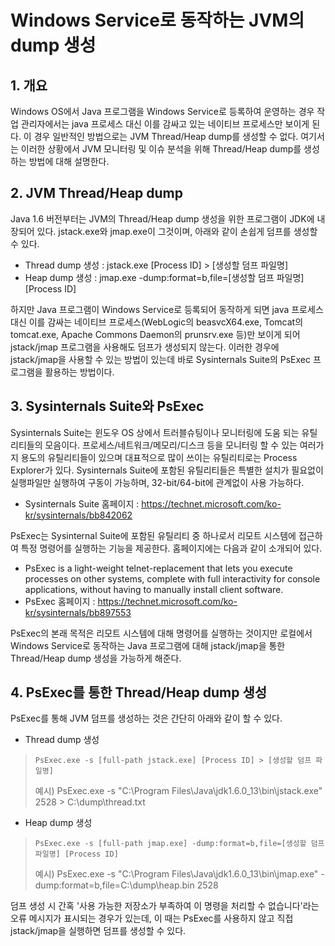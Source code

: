 # Windows Service로 동작하는 JVM의 dump 생성

## 1. 개요
Windows OS에서 Java 프로그램을 Windows Service로 등록하여 운영하는 경우 작업 관리자에서는 java 프로세스 대신 이를 감싸고 있는 네이티브 프로세스만 보이게 된다. 이 경우 일반적인 방법으로는 JVM Thread/Heap dump를 생성할 수 없다. 여기서는 이러한 상황에서 JVM 모니터링 및 이슈 분석을 위해 Thread/Heap dump를 생성하는 방법에 대해 설명한다.

## 2. JVM Thread/Heap dump
Java 1.6 버전부터는 JVM의 Thread/Heap dump 생성을 위한 프로그램이 JDK에 내장되어 있다. jstack.exe와 jmap.exe이 그것이며, 아래와 같이 손쉽게 덤프를 생성할 수 있다.
* Thread dump 생성 : jstack.exe [Process ID] > [생성할 덤프 파일명]
* Heap dump 생성 : jmap.exe -dump:format=b,file=[생성할 덤프 파일명] [Process ID]

하지만 Java 프로그램이 Windows Service로 등록되어 동작하게 되면 java 프로세스 대신 이를 감싸는 네이티브 프로세스(WebLogic의 beasvcX64.exe, Tomcat의 tomcat.exe, Apache Commons Daemon의 prunsrv.exe 등)만 보이게 되어 jstack/jmap 프로그램을 사용해도 덤프가 생성되지 않는다. 이러한 경우에 jstack/jmap을 사용할 수 있는 방법이 있는데 바로 Sysinternals Suite의 PsExec 프로그램을 활용하는 방법이다.

## 3. Sysinternals Suite와 PsExec
Sysinternals Suite는 윈도우 OS 상에서 트러블슈팅이나 모니터링에 도움 되는 유틸리티들의 모음이다. 프로세스/네트워크/메모리/디스크 등을 모니터링 할 수 있는 여러가지 용도의 유틸리티들이 있으며 대표적으로 많이 쓰이는 유틸리티로는 Process Explorer가 있다. Sysinternals Suite에 포함된 유틸리티들은 특별한 설치가 필요없이 실행파일만 실행하여 구동이 가능하며, 32-bit/64-bit에 관계없이 사용 가능하다.
* Sysinternals Suite 홈페이지 : <https://technet.microsoft.com/ko-kr/sysinternals/bb842062>

PsExec는 Sysinternal Suite에 포함된 유틸리티 중 하나로서 리모트 시스템에 접근하여 특정 명령어를 실행하는 기능을 제공한다. 홈페이지에는 다음과 같이 소개되어 있다.
* PsExec is a light-weight telnet-replacement that lets you execute processes on other systems, complete with full interactivity for console applications, without having to manually install client software.
* PsExec 홈페이지 : <https://technet.microsoft.com/ko-kr/sysinternals/bb897553>

PsExec의 본래 목적은 리모트 시스템에 대해 명령어를 실행하는 것이지만 로컬에서 Windows Service로 동작하는 Java 프로그램에 대해 jstack/jmap을 통한 Thread/Heap dump 생성을 가능하게 해준다.

## 4. PsExec를 통한 Thread/Heap dump 생성
PsExec를 통해 JVM 덤프를 생성하는 것은 간단히 아래와 같이 할 수 있다.
* Thread dump 생성
> ```
> PsExec.exe -s [full-path jstack.exe] [Process ID] > [생성할 덤프 파일명]
> ```
> 예시) PsExec.exe -s "C:\Program Files\Java\jdk1.6.0_13\bin\jstack.exe" 2528 > C:\dump\thread.txt

* Heap dump 생성
> ```
> PsExec.exe -s [full-path jmap.exe] -dump:format=b,file=[생성할 덤프 파일명] [Process ID]
> ```
> 예시) PsExec.exe -s "C:\Program Files\Java\jdk1.6.0_13\bin\jmap.exe" -dump:format=b,file=C:\dump\heap.bin 2528

덤프 생성 시 간혹 '사용 가능한 저장소가 부족하여 이 명령을 처리할 수 없습니다'라는 오류 메시지가 표시되는 경우가 있는데, 이 때는 PsExec를 사용하지 않고 직접 jstack/jmap을 실행하면 덤프를 생성할 수 있다.
